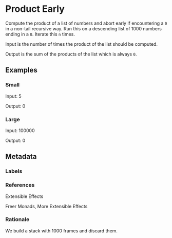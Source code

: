 # Product Early

Compute the product of a list of numbers and abort early if encountering a `0`
in a non-tail recursive way. Run this on a descending list of 1000 numbers
ending in a `0`. Iterate this `n` times.

Input is the number of times the product of the list should be computed.

Output is the sum of the products of the list which is always `0`.

## Examples

### Small

Input: 5

Output: 0

### Large

Input: 100000

Output: 0

## Metadata

### Labels

### References

Extensible Effects

Freer Monads, More Extensible Effects

### Rationale

We build a stack with 1000 frames and discard them.

